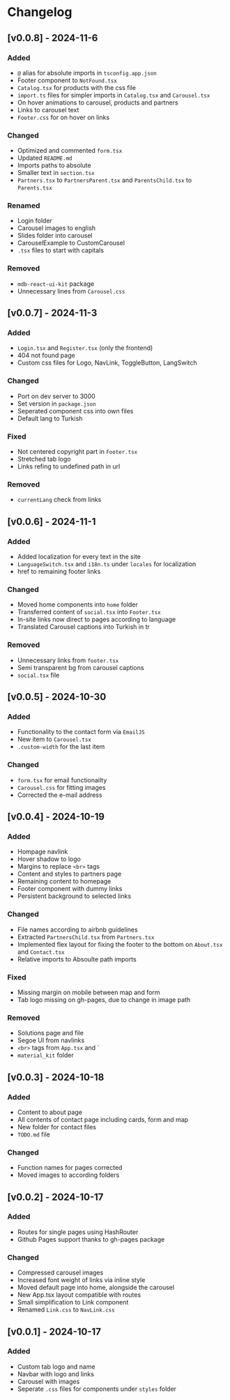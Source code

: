 # Changelog

## [v0.0.8] - 2024-11-6

### Added

- `@` alias for absolute imports in `tsconfig.app.json`
- Footer component to `NotFound.tsx`
- `Catalog.tsx` for products with the css file
- `import.ts` files for simpler imports in `Catalog.tsx` and `Carousel.tsx`
- On hover animations to carousel, products and partners
- Links to carousel text
- `Footer.css` for on hover on links

### Changed

- Optimized and commented `form.tsx`
- Updated `README.md`
- Imports paths to absolute
- Smaller text in `section.tsx`
- `Partners.tsx` to `PartnersParent.tsx` and `ParentsChild.tsx` to `Parents.tsx`

### Renamed

- Login folder
- Carousel images to english
- Slides folder into carousel
- CarouselExample to CustomCarousel
- `.tsx` files to start with capitals

### Removed

- `mdb-react-ui-kit` package
- Unnecessary lines from `Carousel.css`

## [v0.0.7] - 2024-11-3

### Added

- `Login.tsx` and `Register.tsx` (only the frontend)
- 404 not found page
- Custom css files for Logo, NavLink, ToggleButton, LangSwitch

### Changed

- Port on dev server to 3000
- Set version in `package.json`
- Seperated component css into own files
- Default lang to Turkish

### Fixed

- Not centered copyright part in `Footer.tsx`
- Stretched tab logo
- Links refing to undefined path in url

### Removed

- `currentLang` check from links

## [v0.0.6] - 2024-11-1

### Added

- Added localization for every text in the site
- `LanguageSwitch.tsx` and `i18n.ts` under `locales` for localization
- href to remaining footer links

### Changed

- Moved home components into `home` folder
- Transferred content of `social.tsx` into `Footer.tsx`
- In-site links now direct to pages according to language
- Translated Carousel captions into Turkish in tr

### Removed

- Unnecessary links from `footer.tsx`
- Semi transparent bg from carousel captions
- `social.tsx` file

## [v0.0.5] - 2024-10-30

### Added

- Functionality to the contact form via `EmailJS`
- New item to `Carousel.tsx`
- `.custom-width` for the last item

### Changed

- `form.tsx` for email functionailty
- `Carousel.css` for fitting images
- Corrected the e-mail address

## [v0.0.4] - 2024-10-19

### Added

- Hompage navlink
- Hover shadow to logo
- Margins to replace `<br>` tags
- Content and styles to partners page
- Remaining content to homepage
- Footer component with dummy links
- Persistent background to selected links

### Changed

- File names according to airbnb guidelines
- Extracted `PartnersChild.tsx` from `Partners.tsx`
- Implemented flex layout for fixing the footer to the bottom on `About.tsx` and `Contact.tsx`
- Relative imports to Absoulte path imports

### Fixed

- Missing margin on mobile between map and form
- Tab logo missing on gh-pages, due to change in image path

### Removed

- Solutions page and file
- Segoe UI from navlinks
- `<br>` tags from `App.tsx` and `
- `material_kit` folder

## [v0.0.3] - 2024-10-18

### Added

- Content to about page
- All contents of contact page including cards, form and map
- New folder for contact files
- `TODO.md` file

### Changed

- Function names for pages corrected
- Moved images to according folders

## [v0.0.2] - 2024-10-17

### Added

- Routes for single pages using HashRouter
- Github Pages support thanks to gh-pages package

### Changed

- Compressed carousel images
- Increased font weight of links via inline style
- Moved default page into home, alongside the carousel
- New App.tsx layout compatible with routes
- Small simplification to Link component
- Renamed `Link.css` to `NavLink.css`

## [v0.0.1] - 2024-10-17

### Added

- Custom tab logo and name
- Navbar with logo and links
- Carousel with images
- Seperate `.css` files for components under `styles` folder

